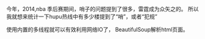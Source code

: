 今年，2014,nba 季后赛期间，哨子的问题提到了很多，雷霆成为众矢之的。
所以我就想来统计一下hupu热线中有多少楼提到了“哨”，或者“犯规”

使用内置的多线程就可以有效利用网络IO了，
BeautifulSoup解析html页面。